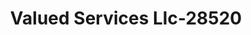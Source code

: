 ---
f_zip-code: 30269
f_state-code: GA
title: Valued Services Llc-28520
f_phone: 678-593-1300
f_city-only: Peachtree City
f_address: 600 Westpark Dr Peachtree City
f_location-unique-id: '28520'
slug: valued-services-llc-28520
updated-on: '2024-05-30T13:46:58.046Z'
created-on: '2024-05-30T13:36:59.803Z'
published-on: '2024-05-30T13:54:32.469Z'
f_city-state: cms/city/peachtree-city-ga.md
f_company: cms/company/valued-services-llc.md
f_state: cms/state/georgia.md
layout: '[payday-loan].html'
tags: payday-loan
---